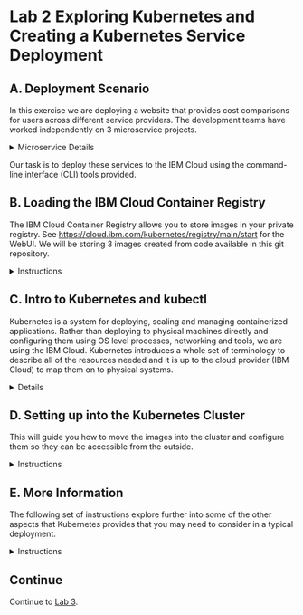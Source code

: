 # Lab 2 Exploring Kubernetes and Creating a Kubernetes Service Deployment

## A. Deployment Scenario

In this exercise we are deploying a website that provides cost comparisons for users across different service providers.  The development teams have worked independently
on 3 microservice projects.  

<details>
<summary>Microservice Details</summary>

An *account* microservice provides information about all the users, including the the service providers they subscribe to.  They provide the REST api:

    GET /account           # Returns a health message
    GET /account/<acct_id> # Returns the specific account detail in JSON

The *provider* microservice provides detail on particular costs of their service.  they provide the REST api:

    GET /provider                # Returns a health message
    GET /provider/<provider_id>  # Returns specific provider cost in JSON

The *cost* microservice integrates information from the other two microservices, and provides a summary of the costs for a specific user.  The endpoint renders an html page and accesses the other microservices.

    GET /cost            # Returns a health message
    GET /cost/<cost_id>  # calls the account service to see which providers are associated to the account, then calls each provider to get each cost.  Returns total cost for all providers in JSON

***

</details>

Our task is to deploy these services to the IBM Cloud using the command-line interface (CLI) tools provided.

## B. Loading the IBM Cloud Container Registry
The IBM Cloud Container Registry allows you to store images in your private registry.  See https://cloud.ibm.com/kubernetes/registry/main/start for the WebUI.
We will be storing 3 images created from code available in this git repository.

<details>
<summary>Instructions</summary>

### Set up Registry Namespace

Namespaces provide a way to categorize your Docker images within the registry.  Note that these are different than Kubenetes namespaces.  Namespaces must be unique across the entire Registry. Namespaces not
found when building images will be added automatically.

<details>
<summary>Instructions</summary>

1. Create a unique namespace in the container registry to associate the images you will load into the directory.  eg. Here we are using the suffix jd40  (John Doe, age 40) to provide uniqueness.

    ```
    export CRNS=cas2019jd40
    export CRLOC=us.icr.io
    ibmcloud cr namespace-add $CRNS
    ```

2. Verify that is was correctly added.

    ```
    ibmcloud cr namespace-list
    ```

***

</details>

### Obtain the Code

The cluster we are setting up will contain our 3 projects (i.e. services). For simplicity we've provided them all in this lab's git repository in the subfolders (account, 
provider, cost).

<details>
<summary>Instructions</summary>

1. Clone this repository with git.  
For more information on choosing either ssh/https methods, see [github](https://help.github.com/en/articles/which-remote-url-should-i-use)

    ```
    git clone git@github.com:cloud-coder/cascon-2019-kubernetes-apimanager.git (ssh)
    git clone https://github.com/cloud-coder/cascon-2019-kubernetes-apimanager.git (https)
    ```

***

</details>

### Create Images

This is essentially the Docker command (www.docker.com), but pushes the images to the IBM Cloud Container Registry.  Docker is a tool designed to make it easier to create, 
deploy, and run applications by using containers.  The images are built with the corresponding Dockerfile and contains all of the necessary software packages needed to run 
the microservices (eg. NodeJs, business logic).  By creating an image, it allows us the flexibility of reusing it to deploy several times without needing to recompile the code.  

<details>
<summary>Create Images </summary>
1. For each of the folders, we need to create Docker images and deploy them to the registry.

    ```
    cd cascon-2019-kubernetes-apimanager/02-kubernetes-service-creation
    cd account
    ibmcloud cr build --no-cache -t $CRLOC/$CRNS/account:1 .
    cd ../provider
    ibmcloud cr build --no-cache -t $CRLOC/$CRNS/provider:1 .
    cd ../cost
    ibmcloud cr build --no-cache -t $CRLOC/$CRNS/cost:1 .
    ```

This is the first time we are submitting these image repositories so we will provide it with an initial tag "1".  Ensure you specify the trailing "." 
which references the location of the Dockerfile.

The --no-cache allows you to make a clean build of an image every time, but optional.

If you experience quota related issues, you can remove any older images you may have.

    ibmcloud cr image-rm <image name>

You should see the three additional images listed using this command.

1. Verify the images are available

    ```
    ibmcloud cr images
    ```

***

</details>
</details>

## C. Intro to Kubernetes and kubectl

Kubernetes is a system for deploying, scaling and managing containerized applications.  Rather than deploying to physical machines directly and configuring them using
OS level processes, networking and tools, we are using the IBM Cloud.  Kubernetes introduces a whole set of terminology to describe all of the resources needed and it is
up to the cloud provider (IBM Cloud) to map them on to physical systems.

<details>
<summary>Details</summary>

At the highest level, we have a *cluster* which is the complete system that is allocated by the cloud provider to deploy your assets.  This may consist of multiple 
physical machines, or VMs and may be connected to various services (NFS, databases etc.).  The machines themselves are referred to as *nodes* (or workers or minions).
This abstraction allows us to build our cluster independently of physical systems, and makes the deployment portable to different geographies, or providers, as long as
Kubernetes is supported.  

Next, within the nodes, most processes are run within *pods*.  A pod is the smallest deployable unit which may contain one or more containers, a running instance of your image
that was uploaded in the previous steps.  Pods can be run on any node that has sufficient resources, and multiple replicas can run to provide scaling.  

Because the pods are running processes that may fail, there are resources which can define how pods are deployed (*deployments*), how they are accessed (*services*), how
many are available (*replicasets*) and even if they are short term processes (*jobs*, *cronjobs*).

Information can be provided to pods in different ways, known as a *volume*, similar to a mounted file system.  This can be simple as using a *configmap* or *secrets* which 
is a dictionary of values, or it can connect to a physical storage known as a *persistentvolume* which require *persistentvolumeclaims*.

In Kubernetes, actions are not done directly on the nodes, but implement a "desired state" concept which is specified by the administrator and eventually scheduled
by the *scheduler*.  All of the configuration is stored in *etcd* which is a key/value storage that is replicated across all the nodes.  To add a configuration, a specification for
the resources mentioned above is built, and then it is sent through the Kubernetes REST API.  The most common method is to use the *kubectl* client, which is a CLI that provides
access into the cluster to deploy and monitor activities.  There are other clients available, including the Kubernetes UI, but in this lab we will be focused on the kubectl CLI.

The IBM Cloud Free Tier allocates a single worker, so everything will be deployed there.  You can see the workers that have been allocated by using either the ibmcloud or kubectl CLI.

    ibmcloud ks workers <clusterId>
    kubectl get nodes -o wide

</details>

## D. Setting up into the Kubernetes Cluster

This will guide you how to move the images into the cluster and configure them so they can be accessible from the outside.

<details>
<summary>Instructions</summary>

### Deployments 
To get started, a Kubernetes deployment is needed to define how you want the pods deployed.  For now, we'll create deployments using the default settings.  One pod will be 
created per deployment by downloading the image you specify in the command.

<details>
<summary>Create Deployment</summary>

1. Create Deployments

    ```
    kubectl create deployment dep-account --image=$CRLOC/$CRNS/account:1
    kubectl create deployment dep-provider --image=$CRLOC/$CRNS/provider:1
    kubectl create deployment dep-cost --image=$CRLOC/$CRNS/cost:1
    ```

A successfully deployed pod will in the *running* status.  Each pod is assigned an IP address in the private network and automatically assigned to a node in your 
cluster.  In the IBM Cloud Free Tier, the cluster is only allocated one node, so all pods will be deployed there.  

1. Verify your pod is running.

    ```
    kubectl get pods -o wide
    ```

Deployments exists until they are explicitly removed, but each pod is ephemeral, so using the IP address will only be valid for as long as the pod is alive.  

1. Let's delete a pod and see what happens.

    ```
    kubectl delete pod <pod-name>
    ```

1. Now check the pods again.  You may need to repeat this command as the pods may take time to refresh.

    ```
    kubectl get pods -o wide
    ```

Notice the original pod name/IP may result in a terminated status, but a new pod will spawn, and a new IP is assigned to it.  Kubernetes attempts to provide you the pod
specified in the deployment that you created earlier automatically.  This also happens if your container fails (eg. due to a software glitch), and will continue 
forever in attempting to have a successfully running deployment.

If you make a mistake in creating your deployment, you can also remove deployments using the command.

    kubectl delete deployment <deployment-name>

***

</details>

### Logging and Events

By default, each container may send information to the stdout/stderr streams.  These are all managed by Kubernetes and available to you.  To view the logs, you need
to specify the particular pod name, which means you need to get the current running pod list.  To view state changes, you can use Kubernetes Events 

<details>
<summary>Logging</summary>

1. View the logs for the provider application.

    ```
    kubectl get pods -o wide
    kubectl logs -f <provider pod name>
    ```

Press Ctrl-C to end the tail of the log.

***

</details>
<details>
<summary>Events</summary>

    kubectl get events

</details>

### Services

As the pods have dynamically assigned private IPs that can change at any time, it would be difficult to expose them to the outside world without telling the user
what the updated host and port is.  To resolve this, Kubernetes provides *services*, an interface that sits in front of pods.  Its job is to give a unique name
that others can reference which it will allow traffic to be served by an available pod.  If a new pod has generated or terminated, the service will be aware of it, and 
direct traffic appropriately.  The port specified below should match what each application port it is listening on.  Services are not ephemeral so they are will always
exist unless explicitly removed, but its existence is not affected by the number of pods associated with it.

<details>
<summary>Creating Services</summary>

1. Create Services for the *account*, *provider* and *cost* microservices

    ```
    kubectl expose deployment/dep-account --type=NodePort --name=account-service --port=8080
    kubectl expose deployment/dep-provider --type=NodePort --name=provider-service --port=8081
    kubectl expose deployment/dep-cost --type=NodePort --name=cost-service --port=8082
    ```

The services above are defined here as "NodePort", which means each service is provided a port 30000+ which makes them directly accessible externally.  We could have also
used the type "ClusterIP" which means that they would only be exposed internally, and not available externally by default.  In configuring real microservices we may
consider using this type instead.

1. Verify everything is running.

    ```
    kubectl get services -o wide
    kubectl get deployments -o wide
    ```

You should notice that all of the services have internal and external cluster IPs assigned.  The external port is shown in the 30000+ range for the cost service which the NodePort type
provides.  

***

</details>

### DNS support for Services and Pods

Our cluster now has all 3 microservices deployed, however the *cost* application is an application that depends on the other microservices, and somehow needs to
reference them properly.  In order for one pod to discover the other pod, it would be difficult as we have already discovered the IPs are dynamic.  The solution 
is that pods should reference the appropriate services.  Kubernetes by default comes with kube-dns, a way to resolve services by simply using their service name.

<details>
<summary>DNS support</summary>

For instance, the *account* service can be accessed via any of the following hostnames:

    account-service.default.svc.cluster.local
    account-service.default.svc
    account-service.default
    account-service

The running application containers are built upon a small unix image which are running NodeJs listening on specific ports.  However it is also possible to create a session 
with the container using an interactive shell.  Lets start a session with it so we can see the kube-dns in action.

1. Locate the cost pod name and create a shell.
    ```
    kubectl get pods
    kubectl exec -it <cost-pod-name> -- /bin/sh
    ```

1.  Now in your shell, execute the following.  Each one should resolve to the same IP address as they all refer to the same thing:
    ```
    nslookup account-service.default.svc.cluster.local
    nslookup account-service.default.svc
    nslookup account-service.default
    nslookup account-service
    ```

If our microservice are aware of the service name of another microservice, then we can access them directly without needing to expose the service externally, and
come back in from the outside.  But the issue we have now, is that we do not know which port our other services are running on.  When each pod is deployed, all 
currently available services are provided to it in the form of environment variables.  Lets see what is provided to the *cost-service*.

1. List the environment variables (still within the interactive session), then exit the interacitve shell.
    ```
    printenv | sort
    exit
    ```

If the service was defined before the pod was created, you would have seen a &lt;svcname&gt;_SERVICE_HOST &lt;svcname&gt;_SERVICE_PORT pair of entries.  This is what is being
used by our code in the *cost* microservice.

In our steps above, the *cost* pod was created during the deployment creation, but the service creation for *account* and *provider* was done afterwards.  This means that the current 
*cost* pod is not directly aware of the 2 new services that were created as we do not see any entries in the environment variables.  The code in cost/app.js could have made
a hard reference to http://account-service.default.svc:8080/ and http://provider-service.default.svc:8081/ but that would rely on the services' port being defined as 8080/8081 
in the expose command.  The NodeJs code in app.js currently references:

    process.env.ACCOUNT_SERVICE_SERVICE_HOST
    process.env.ACCOUNT_SERVICE_SERVICE_PORT
    process.env.PROVIDER_SERVICE_SERVICE_HOST
    process.env.PROVIDER_SERVICE_SERVICE_PORT

The developer and Kubernetes administrator should only need to agree upon the service name, and allow the service port to be defined by the administrator.  The development team
can listen on any port (eg. 80 or 9876) for their own application and code changes would not be necessary while it is being deployed.  The account and provider applications also do not need
to consider whether they are both listening on the same port while processing their requests.

For the code to work, all we need to do is delete the *cost* pod so the new one is provided with the new service information.  

1. Delete the *cost* pod
    ```
    kubectl get pods -o wide
    kubectl delete pod <cost-pod-xxxxxx>
    kubectl get pods -o wide
    ```

Now let's check the environment variables with the newly created pod.

1.  Execute the printenv directly on the pod.
    ```
    kubectl exec -it <NEW-cost-pod-xxxxxx> -- printenv
    ```

You should be able to see all of the services listed now including its own service (COST_SERVICE) entries.

    ACCOUNT_SERVICE_PORT=tcp://172.21.149.218:8080
    ACCOUNT_SERVICE_PORT_8080_TCP=tcp://172.21.149.218:8080
    ACCOUNT_SERVICE_PORT_8080_TCP_ADDR=172.21.149.218
    ACCOUNT_SERVICE_PORT_8080_TCP_PORT=8080
    ACCOUNT_SERVICE_PORT_8080_TCP_PROTO=tcp
    ACCOUNT_SERVICE_SERVICE_HOST=172.21.149.218
    ACCOUNT_SERVICE_SERVICE_PORT=8080
    COST_SERVICE_PORT=tcp://172.21.159.241:8082
    COST_SERVICE_PORT_8082_TCP=tcp://172.21.159.241:8082
    COST_SERVICE_PORT_8082_TCP_ADDR=172.21.159.241
    COST_SERVICE_PORT_8082_TCP_PORT=8082
    COST_SERVICE_PORT_8082_TCP_PROTO=tcp
    COST_SERVICE_SERVICE_HOST=172.21.159.241
    COST_SERVICE_SERVICE_PORT=8082
    HOME=/root
    HOSTNAME=dep-cost-665cc8d6cf-gf85p
    KUBERNETES_PORT=tcp://172.21.0.1:443
    KUBERNETES_PORT_443_TCP=tcp://172.21.0.1:443
    KUBERNETES_PORT_443_TCP_ADDR=172.21.0.1
    KUBERNETES_PORT_443_TCP_PORT=443
    KUBERNETES_PORT_443_TCP_PROTO=tcp
    KUBERNETES_SERVICE_HOST=172.21.0.1
    KUBERNETES_SERVICE_PORT=443
    KUBERNETES_SERVICE_PORT_HTTPS=443
    NODE_VERSION=9.4.0
    PATH=/usr/local/sbin:/usr/local/bin:/usr/sbin:/usr/bin:/sbin:/bin
    PROVIDER_SERVICE_PORT=tcp://172.21.12.109:8081
    PROVIDER_SERVICE_PORT_8081_TCP=tcp://172.21.12.109:8081
    PROVIDER_SERVICE_PORT_8081_TCP_ADDR=172.21.12.109
    PROVIDER_SERVICE_PORT_8081_TCP_PORT=8081
    PROVIDER_SERVICE_PORT_8081_TCP_PROTO=tcp
    PROVIDER_SERVICE_SERVICE_HOST=172.21.12.109
    PROVIDER_SERVICE_SERVICE_PORT=8081

Just to be sure, we can delete all the pods to ensure they are all aware of these environment variables.

    ```
    kubectl delete pods --all
    ```

***

</details>

### Accessing from the Outside

Now we finally need to see how we can access this from the outside.

<details>
<summary>Instructions</summary>

1. Determine the node's external IPs addresses. The IBM Cloud Free Tier should only contain a single node for this cluster.  We can capture this in a variable.

    ```
    kubectl get nodes -o wide
    EXTERNALIP=`k get nodes -o=jsonpath='{.items[0].status.addresses[?(@.type=="ExternalIP")].address}'`
    echo "Your external IP for this node is $EXTERNALIP."
    ```

1. Determine the port for our external facing cost service.  Because we specified it with type Nodeport, it will be allocated a port in the (30,000-32767) range.  
Check the ports column for the  external value (after the colon).

    ```
    kubectl get services -o wide
    ```

1. Access the urls from a web browser.

    ```
    eg. http://&lt;externalip>:31234/account
    eg. http://&lt;externalip>:30507/account/123
    eg. http://&lt;externalip>:31323/provider
    eg. http://&lt;externalip>:31323/provider/bell
    eg. http://&lt;externalip>:30507/cost
    eg. http://&lt;externalip>:30507/cost/123
    ```

Here is an example of what should be configured in your cluster.  IP number will differ.

![lab 2 image](https://github.com/cloud-coder/cascon-2019-kubernetes-apimanager/blob/develop/02-kubernetes-service-creation/Lab2Result.png?raw=true)

Note that this scenario is not complete as a deployed set of services in a real-life scenario, but we've set it up so that we can access everything directly for testing.  
Regarding the services, we already know that we can use the type "ClusterIP" to prevent the pod from being directly accessed from the outside.  

If we were to expose several services but did not want several endpoints (or ports) for the user to know about, we could also configure this as well.
For instance, ports are typically exposed on 80/443, and not a random IP which is hard to remember.  We could set up an *Ingress* controller which would direct a single IP
(eg. http://173.193.92.194:80 to direct traffic to any of our 3 microservices based on the path of the uri (eg. /cost, /provider, /account).
For details see [Ingress](https://kubernetes.io/docs/concepts/services-networking/ingress/).  Note that this is not available in the IBM Cloud Free Tier.

If we had several nodes, the services would still be able to be accessed in a similar way using any of the node's external IP addresses (eg. http://&lt;node1ExternalIP>:servicePort,
http://&lt;Node2ExternalIp>:servicePort.  However this would not be feasible for users because they only know our endpoint as a single address.  In this case, we would use the 
type "LoadBalancer" to distribute the load to each of the nodes in our cluster (configured for the service).

</details>
</details>

## E. More Information

The following set of instructions explore further into some of the other aspects that Kubernetes provides that you may need to consider in a typical deployment.

<details>
<summary>Instructions</summary>

### Updating the Deployment

Now that we have deployed our services, it may seem like a lot of work to need to repeat all the steps when code is changed.  Fortunately Kubernetes stores all the objects that 
you created (eg. deployments, services, pods) as *records of intent* so they can be altered, and Kubernetes will take care of bringing the system to the new desired state.  

<details>
<summary>Instructions</summary>

To explain this, let's simulate a code change.

1. Open up the account/app.js file in the account directory with your favorite text editor, and make a change.

    ```
    account/app.js
    ```

Now that we have a change, we need to build a new image in the registry.

1. Make a new version 2 of the account application.
    ```
    ibmcloud cr build -t $CRLOC/$CRNS/account:2 .
    ```

Now that we have a new image, the Kubernetes administrator can update the deployment.

    kubectl edit deployment/dep-account

Now replace the line

      - image: us.icr.io/cas2019jd40/account:1

with

      - image: us.icr.io/cas2019jd40/account:2

save then close the file.

You should see the image version reflected in the deployment:

    kubectl get deployments -o wide

As well as the old pod will terminate, and you will see that a new one will be created (verify that the age is younger than the other pods).

    kubectl get pods

And that's it.  After a new image is available, only one change is necessary, and Kubernetes takes care of the rest.

</details>

### Backing up the Configuration

Internally, Kubernetes holds the desired and actual state of your entire cluster in etcd, a distributed database that stored the configuration.  Whenever you 
query or update using the kubectl commands, you are actually updating etcd, which then Kubernetes uses to apply on the workers to build nodes, services etc.  
Kubernetes is extremely flexible in providing you an interface to interact with the state.  Along with the command line options, we can also update via YAML 
(as seen in the previous instructions), JSON, and interfacing with the UI.  

<details>
<summary>Instructions</summary>
Let's finally see how we can reapply the configuration easily in a new cluster.

1. Pull all the configuration for your deployments and services for this namespace.
   ```
   kubectl get all  -o json > myproject.json
   ```

1. Delete all the deployments and services
   ```
   kubectl delete --all deployments
   kubectl delete --all services
   ```

1. In your new cluster you can reapply your configuration with this command
   ```
   kubectl apply -f myproject.json
   ```

</details>

### ConfigMaps and Secrets

Somtimes you may have information that needs to be updated regularly and you do not want to find and update code directly.  The ConfigMaps provides
a key/value storage that can be exposed as environment variables to your pods.  This may be external host names, configuration settings etc.  Secrets
work in the same way, but the values are usually passwords or tokens that shouldn't normally be shown.

<details>
<summary>Instructions</summary>

1. Create a config map with some literal values

   ```
   kubectl create configmap myconfigmap --from-literal=value1=testvalue1 --from-literal=value2=testvalue2
   ```

1.  Next edit the deployment so that the pods will be exposed to these new config map values.

   ```
  template:
    metadata:
      creationTimestamp: null
      labels:
        app: dep-account
    spec:
      containers:
      - envFrom:
        - configMapRef:
            name: myconfigmap
   ```

1. Then delete the account pod to allow it to pick up the values, check the new pod that is regenerated, and check the environment variables.

   ```
   kubectl delete pod dep-account-???
   kubectl get pods
   kubectl exec -it dep-account-??? -- printenv
   ```

You should see the environment variables for value1 and value2.

</details>

### Kubernetes Namepaces

You can also use Kubernetes Namespace.  This allows us to group all our Kubernetes objects together under our project, and separate
them from other potential projects on the same cluster.  By default, the *default* namespace is used, but by using a custom one, it gives us 
flexibility in managing it later.  When we use a non-default namespace, we need to migrate all the secrets over so that the tokens use to authenticate
against the Cloud Container Register are available when we pull images.  Normally this would have been done before any deployments were created.

<details>
<summary>Instructions</summary>

1. Create a Kubernetes Namespace and use it in the current context.

    ```
    kubectl create ns cas2019ns
    kubectl config set-context --current --namespace=cas2019ns
    kubectl config get-contexts
    kubectl get secrets -n default -o yaml | sed 's/default/cas2019ns/g' | kubectl -n cas2019ns create -f -
    ```

1. Update the imagePullSecrets

Because we are using a non-default namespace for Kubernetes, the credentials to pull images from the Container Register are not specified in this namespace.  
We need to update the deployment so that the correct secret is used.  You can add the imagePullSecrets key by updating the deployment descriptors:

    spec:
      containers:
      - image: us.icr.io/cas2019/account:1
        imagePullPolicy: IfNotPresent
        name: account
        resources: {}
        terminationMessagePath: /dev/termination-log
        terminationMessagePolicy: File
      dnsPolicy: ClusterFirst
      imagePullSecrets:
      - name: default-us-icr-io

</details>
</details>

## Continue

Continue to [Lab 3](https://github.com/cloud-coder/cascon-2019-kubernetes-apimanager/tree/master/03-scaling-in-kubernetes).
